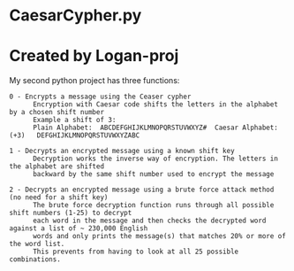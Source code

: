 # CaesarCypher.py
# Created by Logan-proj
 My second python project has three functions:
   
    0 - Encrypts a message using the Ceaser cypher
          Encryption with Caesar code shifts the letters in the alphabet by a chosen shift number
          Example a shift of 3:
          Plain Alphabet:  ABCDEFGHIJKLMNOPQRSTUVWXYZ#  Caesar Alphabet: (+3)	DEFGHIJKLMNOPQRSTUVWXYZABC

    1 - Decrypts an encrypted message using a known shift key
          Decryption works the inverse way of encryption. The letters in the alphabet are shifted 
          backward by the same shift number used to encrypt the message

    2 - Decrypts an encrypted message using a brute force attack method (no need for a shift key)
          The brute force decryption function runs through all possible shift numbers (1-25) to decrypt 
          each word in the message and then checks the decrypted word against a list of ~ 230,000 English 
          words and only prints the message(s) that matches 20% or more of the word list. 
          This prevents from having to look at all 25 possible combinations.
